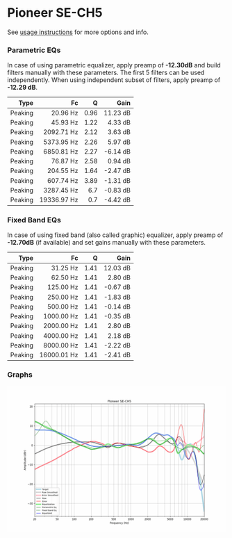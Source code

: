 # Pioneer SE-CH5
See [usage instructions](https://github.com/jaakkopasanen/AutoEq#usage) for more options and info.

### Parametric EQs
In case of using parametric equalizer, apply preamp of **-12.30dB** and build filters manually
with these parameters. The first 5 filters can be used independently.
When using independent subset of filters, apply preamp of **-12.29 dB**.

| Type    | Fc          |    Q | Gain     |
|--------:|------------:|-----:|---------:|
| Peaking | 20.96 Hz    | 0.96 | 11.23 dB |
| Peaking | 45.93 Hz    | 1.22 | 4.33 dB  |
| Peaking | 2092.71 Hz  | 2.12 | 3.63 dB  |
| Peaking | 5373.95 Hz  | 2.26 | 5.97 dB  |
| Peaking | 6850.81 Hz  | 2.27 | -6.14 dB |
| Peaking | 76.87 Hz    | 2.58 | 0.94 dB  |
| Peaking | 204.55 Hz   | 1.64 | -2.47 dB |
| Peaking | 607.74 Hz   | 3.89 | -1.31 dB |
| Peaking | 3287.45 Hz  | 6.7  | -0.83 dB |
| Peaking | 19336.97 Hz | 0.7  | -4.42 dB |

### Fixed Band EQs
In case of using fixed band (also called graphic) equalizer, apply preamp of **-12.70dB**
(if available) and set gains manually with these parameters.

| Type    | Fc          |    Q | Gain     |
|--------:|------------:|-----:|---------:|
| Peaking | 31.25 Hz    | 1.41 | 12.03 dB |
| Peaking | 62.50 Hz    | 1.41 | 2.80 dB  |
| Peaking | 125.00 Hz   | 1.41 | -0.67 dB |
| Peaking | 250.00 Hz   | 1.41 | -1.83 dB |
| Peaking | 500.00 Hz   | 1.41 | -0.14 dB |
| Peaking | 1000.00 Hz  | 1.41 | -0.35 dB |
| Peaking | 2000.00 Hz  | 1.41 | 2.80 dB  |
| Peaking | 4000.00 Hz  | 1.41 | 2.18 dB  |
| Peaking | 8000.00 Hz  | 1.41 | -2.22 dB |
| Peaking | 16000.01 Hz | 1.41 | -2.41 dB |

### Graphs
![](./Pioneer%20SE-CH5.png)